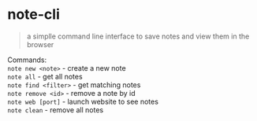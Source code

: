# note-cli

> a simplle command line interface to save notes and view them in the browser

Commands: <br />
`note new <note>` - create a new note <br />
`note all` - get all notes <br />
`note find <filter>` - get matching notes <br />
`note remove <id>` - remove a note by id <br />
`note web [port]` - launch website to see notes <br />
`note clean` - remove all notes <br />
